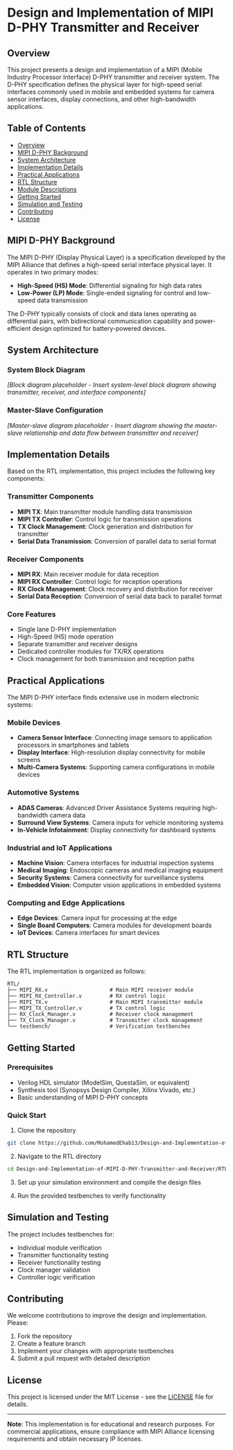 # Design and Implementation of MIPI D-PHY Transmitter and Receiver

## Overview

This project presents a design and implementation of a MIPI (Mobile Industry Processor Interface) D-PHY transmitter and receiver system. The D-PHY specification defines the physical layer for high-speed serial interfaces commonly used in mobile and embedded systems for camera sensor interfaces, display connections, and other high-bandwidth applications.

## Table of Contents

- [Overview](#overview)
- [MIPI D-PHY Background](#mipi-d-phy-background)
- [System Architecture](#system-architecture)
- [Implementation Details](#implementation-details)
- [Practical Applications](#practical-applications)
- [RTL Structure](#rtl-structure)
- [Module Descriptions](#module-descriptions)
- [Getting Started](#getting-started)
- [Simulation and Testing](#simulation-and-testing)
- [Contributing](#contributing)
- [License](#license)

## MIPI D-PHY Background

The MIPI D-PHY (Display Physical Layer) is a specification developed by the MIPI Alliance that defines a high-speed serial interface physical layer. It operates in two primary modes:

- **High-Speed (HS) Mode**: Differential signaling for high data rates
- **Low-Power (LP) Mode**: Single-ended signaling for control and low-speed data transmission

The D-PHY typically consists of clock and data lanes operating as differential pairs, with bidirectional communication capability and power-efficient design optimized for battery-powered devices.

## System Architecture

### System Block Diagram
*[Block diagram placeholder - Insert system-level block diagram showing transmitter, receiver, and interface components]*

### Master-Slave Configuration
*[Master-slave diagram placeholder - Insert diagram showing the master-slave relationship and data flow between transmitter and receiver]*

## Implementation Details

Based on the RTL implementation, this project includes the following key components:

### Transmitter Components
- **MIPI TX**: Main transmitter module handling data transmission
- **MIPI TX Controller**: Control logic for transmission operations
- **TX Clock Management**: Clock generation and distribution for transmitter
- **Serial Data Transmission**: Conversion of parallel data to serial format

### Receiver Components  
- **MIPI RX**: Main receiver module for data reception
- **MIPI RX Controller**: Control logic for reception operations
- **RX Clock Management**: Clock recovery and distribution for receiver
- **Serial Data Reception**: Conversion of serial data back to parallel format

### Core Features
- Single lane D-PHY implementation
- High-Speed (HS) mode operation
- Separate transmitter and receiver designs
- Dedicated controller modules for TX/RX operations
- Clock management for both transmission and reception paths

## Practical Applications

The MIPI D-PHY interface finds extensive use in modern electronic systems:

### Mobile Devices
- **Camera Sensor Interface**: Connecting image sensors to application processors in smartphones and tablets
- **Display Interface**: High-resolution display connectivity for mobile screens
- **Multi-Camera Systems**: Supporting camera configurations in mobile devices

### Automotive Systems
- **ADAS Cameras**: Advanced Driver Assistance Systems requiring high-bandwidth camera data
- **Surround View Systems**: Camera inputs for vehicle monitoring systems
- **In-Vehicle Infotainment**: Display connectivity for dashboard systems

### Industrial and IoT Applications
- **Machine Vision**: Camera interfaces for industrial inspection systems
- **Medical Imaging**: Endoscopic cameras and medical imaging equipment
- **Security Systems**: Camera connectivity for surveillance systems
- **Embedded Vision**: Computer vision applications in embedded systems

### Computing and Edge Applications
- **Edge Devices**: Camera input for processing at the edge
- **Single Board Computers**: Camera modules for development boards
- **IoT Devices**: Camera interfaces for smart devices

## RTL Structure

The RTL implementation is organized as follows:

```
RTL/
├── MIPI_RX.v                    # Main MIPI receiver module
├── MIPI_RX_Controller.v         # RX control logic
├── MIPI_TX.v                    # Main MIPI transmitter module  
├── MIPI_TX_Controller.v         # TX control logic
├── RX_Clock_Manager.v           # Receiver clock management
├── TX_Clock_Manager.v           # Transmitter clock management
└── testbench/                   # Verification testbenches
```

## Getting Started

### Prerequisites
- Verilog HDL simulator (ModelSim, QuestaSim, or equivalent)
- Synthesis tool (Synopsys Design Compiler, Xilinx Vivado, etc.)
- Basic understanding of MIPI D-PHY concepts

### Quick Start
1. Clone the repository
```bash
git clone https://github.com/MohamedEhab13/Design-and-Implementation-of-MIPI-D-PHY-Transmitter-and-Receiver.git
```

2. Navigate to the RTL directory
```bash
cd Design-and-Implementation-of-MIPI-D-PHY-Transmitter-and-Receiver/RTL
```

3. Set up your simulation environment and compile the design files

4. Run the provided testbenches to verify functionality

## Simulation and Testing

The project includes testbenches for:
- Individual module verification
- Transmitter functionality testing
- Receiver functionality testing  
- Clock manager validation
- Controller logic verification

## Contributing

We welcome contributions to improve the design and implementation. Please:

1. Fork the repository
2. Create a feature branch
3. Implement your changes with appropriate testbenches
4. Submit a pull request with detailed description

## License

This project is licensed under the MIT License - see the [LICENSE](LICENSE) file for details.

---

**Note**: This implementation is for educational and research purposes. For commercial applications, ensure compliance with MIPI Alliance licensing requirements and obtain necessary IP licenses.

